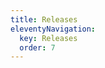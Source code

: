 ```yaml
---
title: Releases
eleventyNavigation:
  key: Releases
  order: 7
---
```


<!-- This file exists only to create a section heading.
     Its output is deleted by the Eleventy build process. -->
